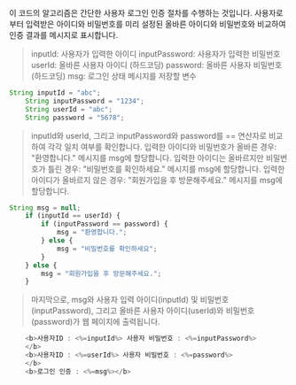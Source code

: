 이 코드의 알고리즘은 간단한 사용자 로그인 인증 절차를 수행하는 것입니다. 
사용자로부터 입력받은 아이디와 비밀번호를 미리 설정된 올바른 아이디와 비밀번호와 비교하여 인증 결과를 메시지로 표시합니다.


> inputId: 사용자가 입력한 아이디
inputPassword: 사용자가 입력한 비밀번호
userId: 올바른 사용자 아이디 (하드코딩)
password: 올바른 사용자 비밀번호 (하드코딩)
msg: 로그인 상태 메시지를 저장할 변수

```javascript
String inputId = "abc";
	String inputPassword = "1234";
	String userId = "abc";
	String password = "5678";
```

> inputId와 userId, 그리고 inputPassword와 password를 == 연산자로 비교하여 각각 일치 여부를 확인합니다.
> 입력한 아이디와 비밀번호가 올바른 경우: "환영합니다." 메시지를 msg에 할당합니다.
입력한 아이디는 올바르지만 비밀번호가 틀린 경우: "비밀번호를 확인하세요." 메시지를 msg에 할당합니다.
입력한 아이디가 올바르지 않은 경우: "회원가입을 후 방문해주세요." 메시지를 msg에 할당합니다.

```javascript
String msg = null;
	if (inputId == userId) {
		if (inputPassword == password) {
			msg = "환영합니다.";
		} else {
			msg = "비밀번호를 확인하세요";
		}
	} else {
		msg = "회원가입을 후 방문해주세요.";
	}
```

>마지막으로, msg와 사용자 입력 아이디(inputId) 및 비밀번호(inputPassword),
>그리고 올바른 사용자 아이디(userId)와 비밀번호(password)가 웹 페이지에 출력됩니다.

```javascript
	<b>사용자ID : <%=inputId%> 사용자 비밀번호 : <%=inputPassword%>
	</b>
	<b>사용자ID : <%=userId%> 사용자 비밀번호 : <%=password%>
	</b>
	<b>로그인 인증 : <%=msg%></b>
```
